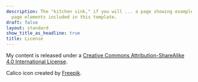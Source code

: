 ```yaml
---
description: The "kitchen sink," if you will ... a page showing examples of type and
  page elements included in this template.
draft: false
layout: standard
show_title_as_headline: true
title: License
---
```


My content is released under a [Creative Commons Attribution-ShareAlike 4.0 International License](http://creativecommons.org/licenses/by-sa/4.0/).

Calico icon created by [Freepik](https://www.flaticon.com/free-icons/calico).